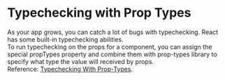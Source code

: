 # Typechecking with Prop Types

As your app grows, you can catch a lot of bugs with typechecking. React has some built-in typechecking abilities.  
To run typechecking on the props for a component, you can assign the special propTypes property and combine them with prop-types library to specify what type the value will received by props.  
Reference: [Typechecking With Prop-Types](https://reactjs.org/docs/typechecking-with-proptypes.html).
